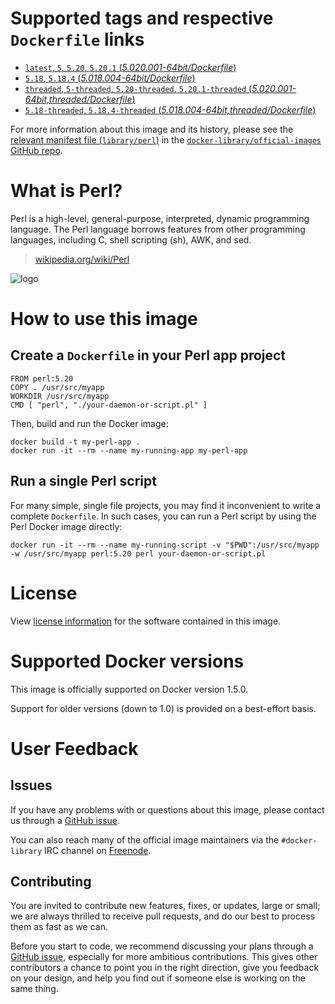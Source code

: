 # Supported tags and respective `Dockerfile` links

-	[`latest`, `5`, `5.20`, `5.20.1` (*5.020.001-64bit/Dockerfile*)](https://github.com/perl/docker-perl/blob/r20150205.0/5.020.001-64bit/Dockerfile)
-	[`5.18`, `5.18.4` (*5.018.004-64bit/Dockerfile*)](https://github.com/perl/docker-perl/blob/r20150205.0/5.018.004-64bit/Dockerfile)
-	[`threaded`, `5-threaded`, `5.20-threaded`, `5.20.1-threaded` (*5.020.001-64bit,threaded/Dockerfile*)](https://github.com/perl/docker-perl/blob/r20150205.0/5.020.001-64bit,threaded/Dockerfile)
-	[`5.18-threaded`, `5.18.4-threaded` (*5.018.004-64bit,threaded/Dockerfile*)](https://github.com/perl/docker-perl/blob/r20150205.0/5.018.004-64bit,threaded/Dockerfile)

For more information about this image and its history, please see the [relevant manifest file (`library/perl`)](https://github.com/docker-library/official-images/blob/master/library/perl) in the [`docker-library/official-images` GitHub repo](https://github.com/docker-library/official-images).

# What is Perl?

Perl is a high-level, general-purpose, interpreted, dynamic programming language. The Perl language borrows features from other programming languages, including C, shell scripting (sh), AWK, and sed.

> [wikipedia.org/wiki/Perl](https://en.wikipedia.org/wiki/Perl)

![logo](https://raw.githubusercontent.com/docker-library/docs/master/perl/logo.png)

# How to use this image

## Create a `Dockerfile` in your Perl app project

	FROM perl:5.20
	COPY . /usr/src/myapp
	WORKDIR /usr/src/myapp
	CMD [ "perl", "./your-daemon-or-script.pl" ]

Then, build and run the Docker image:

	docker build -t my-perl-app .
	docker run -it --rm --name my-running-app my-perl-app

## Run a single Perl script

For many simple, single file projects, you may find it inconvenient to write a complete `Dockerfile`. In such cases, you can run a Perl script by using the Perl Docker image directly:

	docker run -it --rm --name my-running-script -v "$PWD":/usr/src/myapp -w /usr/src/myapp perl:5.20 perl your-daemon-or-script.pl

# License

View [license information](http://dev.perl.org/licenses/) for the software contained in this image.

# Supported Docker versions

This image is officially supported on Docker version 1.5.0.

Support for older versions (down to 1.0) is provided on a best-effort basis.

# User Feedback

## Issues

If you have any problems with or questions about this image, please contact us through a [GitHub issue](https://github.com/Perl/docker-perl/issues).

You can also reach many of the official image maintainers via the `#docker-library` IRC channel on [Freenode](https://freenode.net).

## Contributing

You are invited to contribute new features, fixes, or updates, large or small; we are always thrilled to receive pull requests, and do our best to process them as fast as we can.

Before you start to code, we recommend discussing your plans through a [GitHub issue](https://github.com/Perl/docker-perl/issues), especially for more ambitious contributions. This gives other contributors a chance to point you in the right direction, give you feedback on your design, and help you find out if someone else is working on the same thing.
